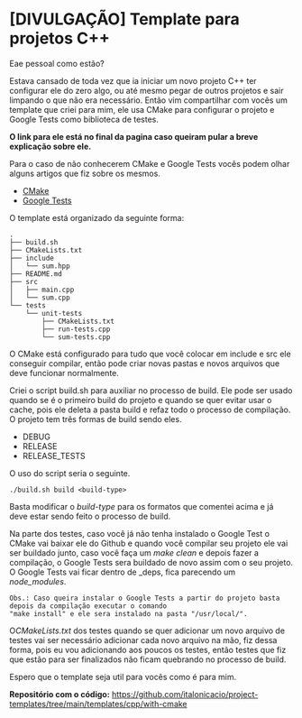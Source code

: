 # [DIVULGAÇÃO] Template para projetos C++

Eae pessoal como estão?

Estava cansado de toda vez que ia iniciar um novo projeto C++ ter configurar ele do zero algo, ou até mesmo pegar de outros projetos e sair limpando o que não era necessário. Então vim compartilhar com vocês um template que criei para mim, ele usa CMake para configurar o projeto e Google Tests como biblioteca de testes.

**O link para ele está no final da pagina caso queiram pular a breve explicação sobre ele.**

Para o caso de não conhecerem CMake e Google Tests vocês podem olhar alguns artigos que fiz sobre os mesmos.
- [CMake](https://github.com/italonicacio/utilizando-cmake-para-organizar-seu-projeto-cpp)
- [Google Tests](https://github.com/italonicacio/testando-sua-aplicacao-cpp-com-google-test)

O template está organizado da seguinte forma:

```shell
.
├── build.sh
├── CMakeLists.txt
├── include
│   └── sum.hpp
├── README.md
├── src
│   ├── main.cpp
│   └── sum.cpp
└── tests
    └── unit-tests
        ├── CMakeLists.txt
        ├── run-tests.cpp
        └── sum-tests.cpp
```

O CMake está configurado para tudo que você colocar em include e src ele conseguir compilar, então pode criar novas pastas e novos arquivos que deve funcionar normalmente.

Criei o script build.sh para auxiliar no processo de build. Ele pode ser usado quando se é o primeiro build do projeto e quando se quer evitar usar o cache, pois ele deleta a pasta build e refaz todo o processo de compilação. O projeto tem três formas de build sendo eles.

- DEBUG
- RELEASE
- RELEASE_TESTS

O uso do script seria o seguinte.

```shell
./build.sh build <build-type>
```
Basta modificar o *build-type* para os formatos que comentei acima e já deve estar sendo feito o processo de build.

Na parte dos testes, caso você já não tenha instalado o Google Test o CMake vai baixar ele do Github e quando você compilar seu projeto ele vai ser buildado junto, caso você faça um *make clean* e depois fazer a compilação, o Google Tests sera buildado de novo assim com o seu projeto. O Google Tests vai ficar dentro de _deps, fica parecendo um *node_modules*.

    Obs.: Caso queira instalar o Google Tests a partir do projeto basta depois da compilação executar o comando 
    "make install" e ele sera instalado na pasta "/usr/local/".

O*CMakeLists.txt* dos testes quando se quer adicionar um novo arquivo de testes vai ser necessário adicionar cada novo arquivo na mão, fiz dessa forma, pois eu vou adicionando aos poucos os testes, então testes que fiz que estão para ser finalizados não ficam quebrando no processo de build.

Espero que o template seja util para vocês como é para mim.

**Repositório com o código:** <https://github.com/italonicacio/project-templates/tree/main/templates/cpp/with-cmake>